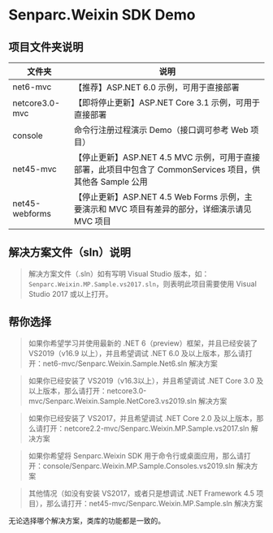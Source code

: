# Senparc.Weixin SDK Demo

## 项目文件夹说明

| 文件夹 | 说明 |
|--------|--------|
|   net6-mvc      |   【推荐】ASP.NET 6.0 示例，可用于直接部署
|   netcore3.0-mvc      |   【即将停止更新】ASP.NET Core 3.1 示例，可用于直接部署
|   console             |   命令行注册过程演示 Demo（接口调可参考 Web 项目）
|   net45-mvc           |   【停止更新】ASP.NET 4.5 MVC 示例，可用于直接部署，此项目中包含了 CommonServices 项目，供其他各 Sample 公用
|   net45-webforms      |   【停止更新】ASP.NET 4.5 Web Forms 示例，主要演示和 MVC 项目有差异的部分，详细演示请见 MVC 项目


## 解决方案文件（sln）说明

> 解决方案文件（.sln）如有写明 Visual Studio 版本，如：`Senparc.Weixin.MP.Sample.vs2017.sln`，则表明此项目需要使用 Visual Studio 2017 或以上打开。

## 帮你选择

> 如果你希望学习并使用最新的 .NET 6（preview）框架，并且已经安装了 VS2019（v16.9 以上），并且希望调试 .NET 6.0 及以上版本，那么请打开：net6-mvc/Senparc.Weixin.Sample.Net6.sln 解决方案

> 如果你已经安装了 VS2019（v16.3以上），并且希望调试 .NET Core 3.0 及以上版本，那么请打开：netcore3.0-mvc/Senparc.Weixin.Sample.NetCore3.vs2019.sln 解决方案

> 如果你已经安装了 VS2017，并且希望调试 .NET Core 2.0 及以上版本，那么请打开：netcore2.2-mvc/Senparc.Weixin.MP.Sample.vs2017.sln 解决方案

> 如果你希望将 Senparc.Weixin SDK 用于命令行或桌面应用，那么请打开：console/Senparc.Weixin.MP.Sample.Consoles.vs2019.sln 解决方案

> 其他情况（如没有安装 VS2017，或者只是想调试 .NET Framework 4.5 项目），那么请打开：net45-mvc/Senparc.Weixin.MP.Sample.sln 解决方案

无论选择哪个解决方案，类库的功能都是一致的。
